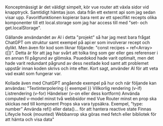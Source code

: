 Konceptmässigt är det väldigt simpelt, kör vue router att växla sidor vid knapptryck. Samtidigt hämtas json. data från ett externt api som jag sedan visar upp.
    Favoritfunktionen kopierar bara rent av ett specifikt recepts olika komponenter till ett local.storage som jag har access till med "set- och get.localStorage".


Gällande användandet av AI i detta "projekt" så har jag mest bara frågat ChatGPT om struktur samt exempel på api:er som involverar recept och dylikt.
Men även för kod som liknar följande: "const recipes = ref<Array<any>>([])". Detta är för att jag har svårt att tolka ting som ger eller ges referenser i en annan fil pågrund av glömska.
    Psuedokod hade varit optimalt, men det hade varit redundant pågrund av dess nestlade kod samt att problemet uppstår innan koden skrivs och inte efter. 
Kort sagt, använder AI för att veta vad exakt som fungerar var.

Kollade även med ChatGPT angående exempel på hur och när följande kan användas:
"Textinterpolering {{ exempel }}
Villkorlig rendering (v-if)
Listrendering (v-for)
Händelser (v-on eller dess kortform)
Använda computed
v-model
minst två webbsidor med Vue Router
minst en prop ska skickas ned till komponent 
Props ska vara typsäkra. Exempel, ”type: number”
Använda ref() eller data()... för att hantera reactive state
Finnas Lifeycle hook (mounted)
Webbanrop ska göras med fetch eller bibliotek för att hämta och visa data"